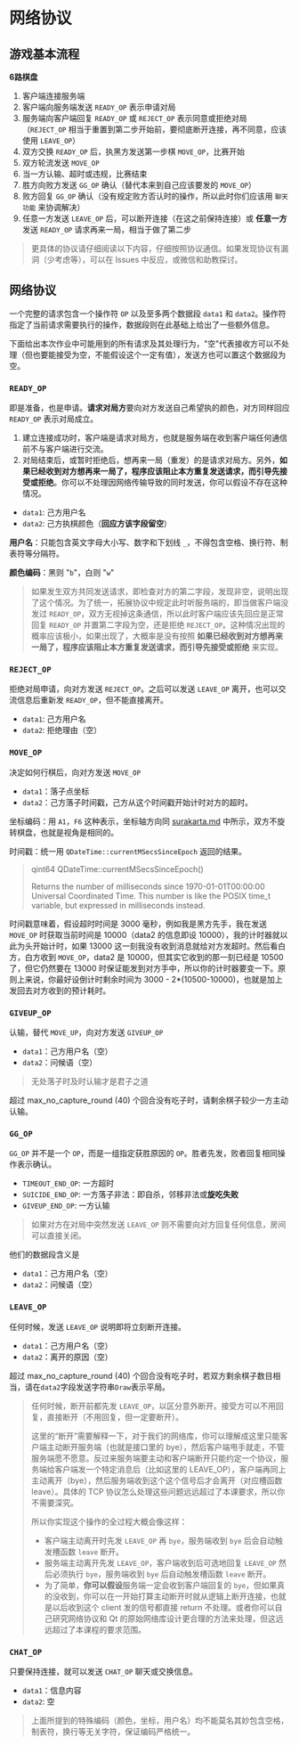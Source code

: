 # 网络协议

## 游戏基本流程

**6路棋盘**

1. 客户端连接服务端
2. 客户端向服务端发送 `READY_OP` 表示申请对局
3. 服务端向客户端回复 `READY_OP` 或 `REJECT_OP` 表示同意或拒绝对局（`REJECT_OP` 相当于重置到第二步开始前，要彻底断开连接，再不同意，应该使用 `LEAVE_OP`）
4. 双方交换 `READY_OP` 后，执黑方发送第一步棋 `MOVE_OP`，比赛开始
5. 双方轮流发送 `MOVE_OP`
6. 当一方认输、超时或违规，比赛结束
7. 胜方向败方发送 `GG_OP` 确认（替代本来到自己应该要发的 `MOVE_OP`）
8. 败方回复 `GG_OP` 确认（没有规定败方否认时的操作，所以此时你们应该用 `聊天功能` 来协调解决）
9. 任意一方发送 `LEAVE_OP` 后，可以断开连接（在这之前保持连接）或 **任意一方**发送 `READY_OP` 请求再来一局，相当于做了第二步

> 更具体的协议请仔细阅读以下内容，仔细按照协议通信。如果发现协议有漏洞（少考虑等），可以在 Issues 中反应，或微信和助教探讨。

## 网络协议

一个完整的请求包含一个操作符 `OP` 以及至多两个数据段 `data1` 和 `data2`。操作符指定了当前请求需要执行的操作，数据段则在此基础上给出了一些额外信息。

下面给出本次作业中可能用到的所有请求及其处理行为，"空"代表接收方可以不处理（但也要能接受为空，不能假设这个一定有值），发送方也可以置这个数据段为空。

### `READY_OP`

即是准备，也是申请。**请求对局方**要向对方发送自己希望执的颜色，对方同样回应 `READY_OP` 表示对局成立。

1. 建立连接成功时，客户端是请求对局方，也就是服务端在收到客户端任何通信前不与客户端进行交流。
2. 对局结束后，或暂时拒绝后，想再来一局（重发）的是请求对局方。另外，**如果已经收到对方想再来一局了，程序应该阻止本方重复发送请求，而引导先接受或拒绝**。你可以不处理因网络传输导致的同时发送，你可以假设不存在这种情况。

- `data1`: 己方用户名
- `data2`: 己方执棋颜色（**回应方该字段留空**）

**用户名**：只能包含英文字母大小写、数字和下划线 `_`，不得包含空格、换行符、制表符等分隔符。

**颜色编码**：黑则 "`b`"，白则 "`w`"

> 如果发生双方共同发送请求，即检查对方的第二字段，发现非空，说明出现了这个情况。为了统一，拓展协议中规定此时听服务端的，即当做客户端没发过 `READY_OP`，双方无视掉这条通信，所以此时客户端应该先回应是正常回复 `READY_OP` 并置第二字段为空，还是拒绝 `REJECT_OP`。这种情况出现的概率应该极小，如果出现了，大概率是没有按照 **如果已经收到对方想再来一局了，程序应该阻止本方重复发送请求，而引导先接受或拒绝** 来实现。

### `REJECT_OP`

拒绝对局申请，向对方发送 `REJECT_OP`。之后可以发送 `LEAVE_OP` 离开，也可以交流信息后重新发 `READY_OP`，但不能直接离开。

- `data1`: 己方用户名
- `data2`: 拒绝理由（空）

### `MOVE_OP`

决定如何行棋后，向对方发送 `MOVE_OP`

- `data1`：落子点坐标
- `data2`：己方落子时间戳，己方从这个时间戳开始计时对方的超时。

坐标编码：用 `A1`，`F6` 这种表示，坐标轴方向同 [surakarta.md](../../guidance/surakarta/surakarta.md) 中所示，双方不旋转棋盘，也就是视角是相同的。

时间戳：统一用 `QDateTime::currentMSecsSinceEpoch` 返回的结果。

> qint64 QDateTime::currentMSecsSinceEpoch()
> 
> Returns the number of milliseconds since 1970-01-01T00:00:00 Universal Coordinated Time. This number is like the POSIX time_t variable, but expressed in milliseconds instead.

时间戳意味着，假设超时时间是 3000 毫秒，例如我是黑方先手，我在发送 `MOVE_OP` 时获取当前时间是 10000（data2 的信息即设 10000），我的计时器就以此为头开始计时，如果 13000 这一刻我没有收到消息就给对方发超时。然后看白方，白方收到 `MOVE_OP`，data2 是 10000，但其实它收到的那一刻已经是 10500 了，但它仍然要在 13000 时保证能发到对方手中，所以你的计时器要变一下。原则上来说，你最好设倒计时剩余时间为 3000 - 2*(10500-10000)，也就是加上发回去对方收到的预计耗时。

### `GIVEUP_OP`

认输，替代 `MOVE_UP`，向对方发送 `GIVEUP_OP`

- `data1`：己方用户名（空）
- `data2`：问候语（空）

> 无处落子时及时认输才是君子之道

超过 max_no_capture_round (40) 个回合没有吃子时，请剩余棋子较少一方主动认输。

### `GG_OP`

`GG_OP` 并不是一个 `OP`，而是一组指定获胜原因的 `OP`。胜者先发，败者回复相同操作表示确认。

- `TIMEOUT_END_OP`: 一方超时
- `SUICIDE_END_OP`: 一方落子非法：即自杀，邻移非法或**旋吃失败**
- `GIVEUP_END_OP`: 一方认输

> 如果对方在对局中突然发送 `LEAVE_OP` 则不需要向对方回复任何信息，房间可以直接关闭。

他们的数据段含义是

- `data1`：己方用户名（空）
- `data2`：问候语（空）

### `LEAVE_OP`

任何时候，发送 `LEAVE_OP` 说明即将立刻断开连接。

- `data1`：己方用户名（空）
- `data2`：离开的原因（空）

超过 max_no_capture_round (40) 个回合没有吃子时，若双方剩余棋子数目相当，请在`data2`字段发送字符串`Draw`表示平局。

> 任何时候，断开前都先发 `LEAVE_OP`，以区分意外断开。接受方可以不用回复，直接断开（不用回复，但一定要断开）。
>
> 这里的“断开”需要解释一下，对于我们的网络库，你可以理解成这里只能客户端主动断开服务端（也就是接口里的 bye），然后客户端甩手就走，不管服务端愿不愿意。反过来服务端要主动和客户端断开只能约定一个协议，服务端给客户端发一个特定消息后（比如这里的 LEAVE_OP），客户端再同上主动离开（bye），然后服务端收到这个这个信号后才会离开（对应槽函数 leave）。具体的 TCP 协议怎么处理这些问题远远超过了本课要求，所以你不需要深究。
>
> 所以你实现这个操作的全过程大概会像这样：
> 
> - 客户端主动离开时先发 `LEAVE_OP` 再 `bye`，服务端收到 `bye` 后会自动触发槽函数 `leave` 断开。
> - 服务端主动离开先发 `LEAVE_OP`，客户端收到后可选地回复 `LEAVE_OP` 然后必须执行 `bye`，服务端收到 `bye` 后自动触发槽函数 `leave` 断开。
> - 为了简单，**你可以假设**服务端一定会收到客户端回复的 `bye`，但如果真的没收到，你可以在一开始打算主动断开时就从逻辑上断开连接，也就是以后收到这个 client 发的信号都直接 return 不处理。或者你可以自己研究网络协议和 Qt 的原始网络库设计更合理的方法来处理，但这远远超过了本课程的要求范围。

### `CHAT_OP`

只要保持连接，就可以发送 `CHAT_OP` 聊天或交换信息。

- `data1`：信息内容
- `data2`: 空

> 上面所提到的特殊编码（颜色，坐标，用户名）均不能莫名其妙包含空格，制表符，换行等无关字符，保证编码严格统一。
